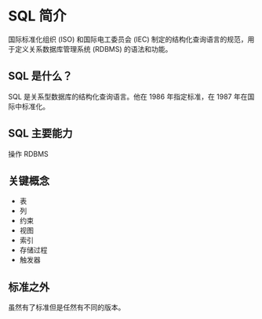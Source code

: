 # SQL 简介

国际标准化组织 (ISO) 和国际电工委员会 (IEC) 制定的结构化查询语言的规范，用于定义关系数据库管理系统 (RDBMS) 的语法和功能。

## SQL 是什么？

SQL 是关系型数据库的结构化查询语言。他在 1986 年指定标准，在 1987 年在国际中标准化。

## SQL 主要能力

操作 RDBMS

## 关键概念

- 表
- 列
- 约束
- 视图
- 索引
- 存储过程
- 触发器

## 标准之外

虽然有了标准但是任然有不同的版本。
